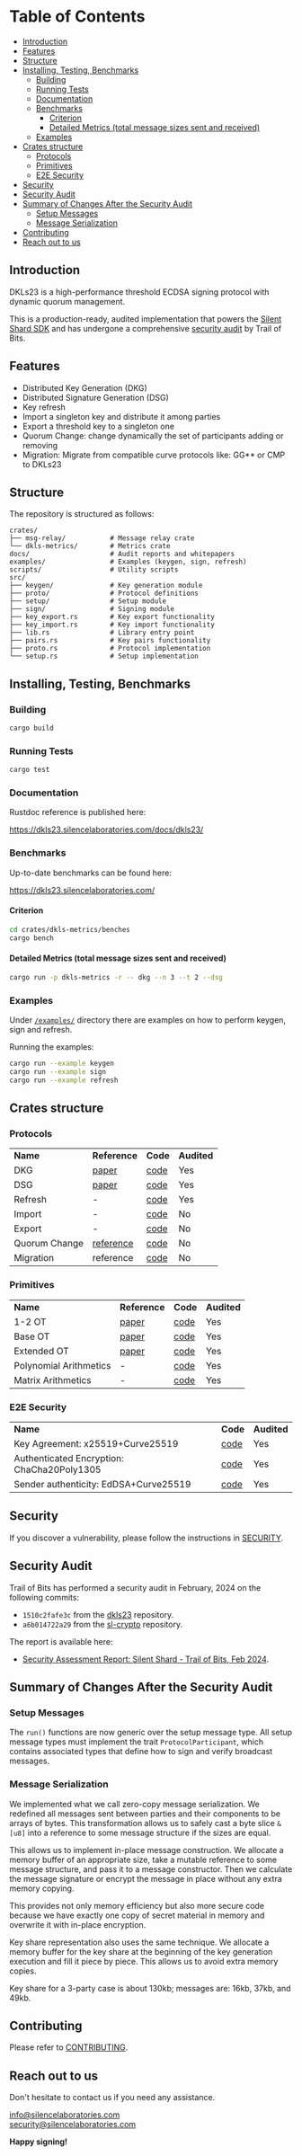 <!-- START doctoc generated TOC please keep comment here to allow auto update -->
<!-- DON'T EDIT THIS SECTION, INSTEAD RE-RUN doctoc TO UPDATE -->
# Table of Contents

- [Introduction](#introduction)
- [Features](#features)
- [Structure](#structure)
- [Installing, Testing, Benchmarks](#installing-testing-benchmarks)
  - [Building](#building)
  - [Running Tests](#running-tests)
  - [Documentation](#documentation)
  - [Benchmarks](#benchmarks)
    - [Criterion](#criterion)
    - [Detailed Metrics (total message sizes sent and received)](#detailed-metrics-total-message-sizes-sent-and-received)
  - [Examples](#examples)
- [Crates structure](#crates-structure)
  - [Protocols](#protocols)
  - [Primitives](#primitives)
  - [E2E Security](#e2e-security)
- [Security](#security)
- [Security Audit](#security-audit)
- [Summary of Changes After the Security Audit](#summary-of-changes-after-the-security-audit)
  - [Setup Messages](#setup-messages)
  - [Message Serialization](#message-serialization)
- [Contributing](#contributing)
- [Reach out to us](#reach-out-to-us)

<!-- END doctoc generated TOC please keep comment here to allow auto update -->

## Introduction
DKLs23 is a high-performance threshold ECDSA signing protocol with dynamic quorum management. 

This is a production-ready, audited implementation that powers the [Silent Shard SDK](https://silencelaboratories.com/silent-shard) and has undergone a comprehensive [security audit](./docs/ToB-SilenceLaboratories_2024.04.10.pdf) by Trail of Bits.

## Features

- Distributed Key Generation (DKG)
- Distributed Signature Generation (DSG)
- Key refresh
- Import a singleton key and distribute it among parties
- Export a threshold key to a singleton one
- Quorum Change: change dynamically the set of participants adding or removing
- Migration: Migrate from compatible curve protocols like: GG** or CMP to DKLs23

## Structure
The repository is structured as follows:

```
crates/                   
├── msg-relay/           # Message relay crate
└── dkls-metrics/        # Metrics crate
docs/                    # Audit reports and whitepapers
examples/                # Examples (keygen, sign, refresh)
scripts/                 # Utility scripts
src/                     
├── keygen/              # Key generation module
├── proto/               # Protocol definitions
├── setup/               # Setup module
├── sign/                # Signing module
├── key_export.rs        # Key export functionality
├── key_import.rs        # Key import functionality
├── lib.rs               # Library entry point
├── pairs.rs             # Key pairs functionality
├── proto.rs             # Protocol implementation
└── setup.rs             # Setup implementation
```

## Installing, Testing, Benchmarks
### Building
```bash
cargo build
```
### Running Tests
```bash
cargo test
```

 ### Documentation
 Rustdoc reference is published here:

https://dkls23.silencelaboratories.com/docs/dkls23/

### Benchmarks
Up-to-date benchmarks can be found here:

https://dkls23.silencelaboratories.com/

#### Criterion
```bash
cd crates/dkls-metrics/benches
cargo bench
```
#### Detailed Metrics (total message sizes sent and received)
```bash
cargo run -p dkls-metrics -r -- dkg --n 3 --t 2 --dsg
```
### Examples
Under <a href="./examples/">`/examples/`</a> directory there are examples on how to perform keygen, sign and refresh.

Running the examples:
```bash
cargo run --example keygen
cargo run --example sign
cargo run --example refresh
```

##  Crates structure

### Protocols 

<table>
  <tr>
    <td><b> Name </b></td>
    <td><b> Reference </b></td>
    <td><b> Code </b></td>
    <td><b> Audited </b></td>

  </tr>
  <tr>
    <td>DKG</td>
    <td><a href="https://eprint.iacr.org/2022/374.pdf">paper</a></td>
    <td><a href="./src/keygen/dkg.rs">code</a></td>
    <td>Yes</td>

  </tr>
  <tr>
    <td>DSG</td>
    <td><a href="https://eprint.iacr.org/2023/765.pdf">paper</a></td>
    <td><a href="./src/sign/dsg.rs">code</a></td>
    <td>Yes</td>

  </tr>
  <tr>
    <td>Refresh</td>
    <td>-</td>
    <td><a href="./src/keygen/key_refresh.rs">code</a></td>
    <td>Yes</td>

  </tr>
  <tr>
    <td>Import</td>
    <td>-</td>
    <td><a href="./src/key_import.rs">code</a></td>
    <td>No</td>

  </tr>
  <tr>
    <td>Export</td>
    <td>-</td>
    <td><a href="./src/key_export.rs">code</a></td>
    <td>No</td>

  </tr>
<tr>
    <td>Quorum Change</td>
    <td><a href="https://github.com/silence-laboratories/dkls23/blob/core-after-audit/docs/dwtss.pdf">reference</a></td>
    <td><a href="./src/keygen/quorum_change.rs">code</a></td>
    <td>No</td>

  </tr>
<tr>
    <td>Migration</td>
    <td>reference</td>
    <td><a href="./src/keygen/migration.rs">code</a></td>
    <td>No</td>

  </tr>

</table>


### Primitives

<table>
  <tr>
    <td><b> Name </b></td>
    <td><b> Reference </b></td>
    <td><b> Code </b></td>
    <td><b> Audited </b></td>

  </tr>
  <tr>
    <td>1-2 OT</td>
    <td><a href="https://eprint.iacr.org/2019/706.pdf">paper</a></td>
    <td><a href="https://github.com/silence-laboratories/sl-crypto/blob/main/crates/sl-oblivious/src/endemic_ot.rs">code</a></td>
    <td>Yes</td>

  </tr>
  <tr>
    <td>Base OT</td>
    <td><a href="https://eprint.iacr.org/2015/546.pdf">paper</a></td>
    <td><a href="https://github.com/silence-laboratories/sl-crypto/blob/main/crates/sl-oblivious/src/soft_spoken/soft_spoken_ot.rs">code</a></td>
    <td>Yes</td>
  
</tr>
  <tr>
    <td>Extended OT</td>
    <td><a href="https://eprint.iacr.org/2022/192.pdf">paper</a></td>
    <td><a href="https://github.com/silence-laboratories/sl-crypto/tree/main/crates/sl-oblivious/src/soft_spoken">code</a></td>
    <td>Yes</td> 

</tr>
  <tr>
    <td>Polynomial Arithmetics</td>
    <td>-</td>
    <td><a href="https://github.com/silence-laboratories/sl-crypto/blob/main/crates/sl-mpc-mate/src/math.rs">code</a></td>
    <td>Yes</td>
</tr>
 <tr>
    <td>Matrix Arithmetics</td>
    <td>-</td>
    <td><a href="https://github.com/silence-laboratories/sl-crypto/blob/main/crates/sl-mpc-mate/src/matrix.rs
">code</a></td>
    <td>Yes</td>
</tr>
</table>

### E2E Security

<table>
  <tr>
    <td><b> Name </b></td>
    <td><b> Code </b></td>
    <td><b> Audited </b></td>

  </tr>
  <tr>
    <td>Key Agreement: x25519+Curve25519</td>
    <td><a href="https://github.com/silence-laboratories/dkls23/blob/core-after-audit/src/proto/scheme.rs">code</a></td>
    <td>Yes</td>

  </tr>
  <tr>
    <td>Authenticated Encryption: ChaCha20Poly1305</td>
    <td><a href="https://github.com/silence-laboratories/dkls23/blob/core-after-audit/src/proto/encrypted.rs">code</a></td>
    <td>Yes</td>

</tr>
  <tr>
    <td>Sender authenticity: EdDSA+Curve25519</td>
    <td><a href="https://github.com/silence-laboratories/dkls23/blob/core-after-audit/src/proto/signed.rs">code</a></td>
    <td>Yes</td> 

</tr>

</table>

## Security

If you discover a vulnerability, please follow the instructions in [SECURITY](SECURITY.md).

## Security Audit

Trail of Bits has performed a security audit in February, 2024 on the following commits:
- `1510c2fafe3c` from the [dkls23](https://github.com/silence-laboratories/dkls23/commit/1510c2fafe3cd6866581ce3e2c43c565561b929b) repository.
- `a6b014722a29` from the [sl-crypto](https://github.com/silence-laboratories/sl-crypto/commit/a6b014722a29027d813bcb58720412da68f63d07) repository.

The report is available here:
- [Security Assessment Report: Silent Shard - Trail of Bits, Feb 2024](./docs/ToB-SilenceLaboratories_2024.04.10.pdf).

## Summary of Changes After the Security Audit

### Setup Messages

The `run()` functions are now generic over the setup message type.
All setup message types must implement the trait
`ProtocolParticipant`, which contains associated types that define how
to sign and verify broadcast messages.

### Message Serialization

We implemented what we call zero-copy message serialization. We
redefined all messages sent between parties and their components to be
arrays of bytes. This transformation allows us to safely cast a byte
slice `&[u8]` into a reference to some message structure if the sizes
are equal.

This allows us to implement in-place message construction. We allocate
a memory buffer of an appropriate size, take a mutable reference to
some message structure, and pass it to a message constructor. Then we
calculate the message signature or encrypt the message in place
without any extra memory copying.

This provides not only memory efficiency but also more secure code
because we have exactly one copy of secret material in memory and
overwrite it with in-place encryption.

Key share representation also uses the same technique. We allocate a
memory buffer for the key share at the beginning of the key generation
execution and fill it piece by piece. This allows us to avoid extra
memory copies.

Key share for a 3-party case is about 130kb; messages are: 16kb, 37kb,
and 49kb.

## Contributing

Please refer to [CONTRIBUTING](CONTRIBUTING.md).

## Reach out to us
Don't hesitate to contact us if you need any assistance.

info@silencelaboratories.com  
security@silencelaboratories.com

**Happy signing!**
